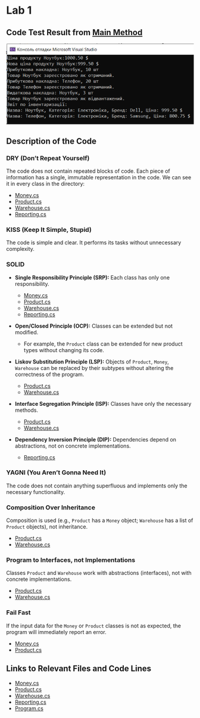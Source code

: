 # Lab 1

## Code Test Result from [Main Method](./Program.cs#L3-L36)
![Test Result](https://github.com/VladyslavMazarchuk/Design-Patterns/raw/master/Lab1/Result.png)

## Description of the Code

### DRY (Don’t Repeat Yourself)
The code does not contain repeated blocks of code. Each piece of information has a single, immutable representation in the code. We can see it in every class in the directory:
- [Money.cs](./Money.cs)
- [Product.cs](./Product.cs)
- [Warehouse.cs](./Warehouse.cs)
- [Reporting.cs](./Reporting.cs)

### KISS (Keep It Simple, Stupid)
The code is simple and clear. It performs its tasks without unnecessary complexity.

### SOLID
- **Single Responsibility Principle (SRP):** Each class has only one responsibility.
  - [Money.cs](./Money.cs)
  - [Product.cs](./Product.cs)
  - [Warehouse.cs](./Warehouse.cs)
  - [Reporting.cs](./Reporting.cs)

- **Open/Closed Principle (OCP):** Classes can be extended but not modified.
  - For example, the `Product` class can be extended for new product types without changing its code.

- **Liskov Substitution Principle (LSP):** Objects of `Product`, `Money`, `Warehouse` can be replaced by their subtypes without altering the correctness of the program.
  - [Product.cs](./Product.cs)
  - [Warehouse.cs](./Warehouse.cs)

- **Interface Segregation Principle (ISP):** Classes have only the necessary methods.
  - [Product.cs](./Product.cs)
  - [Warehouse.cs](./Warehouse.cs)

- **Dependency Inversion Principle (DIP):** Dependencies depend on abstractions, not on concrete implementations.
  - [Reporting.cs](./Reporting.cs)

### YAGNI (You Aren’t Gonna Need It)
The code does not contain anything superfluous and implements only the necessary functionality.

### Composition Over Inheritance
Composition is used (e.g., `Product` has a `Money` object; `Warehouse` has a list of `Product` objects), not inheritance.
- [Product.cs](./Product.cs)
- [Warehouse.cs](./Warehouse.cs)

### Program to Interfaces, not Implementations
Classes `Product` and `Warehouse` work with abstractions (interfaces), not with concrete implementations.
- [Product.cs](./Product.cs)
- [Warehouse.cs](./Warehouse.cs)

### Fail Fast
If the input data for the `Money` or `Product` classes is not as expected, the program will immediately report an error.
- [Money.cs](./Money.cs)
- [Product.cs](./Product.cs)

## Links to Relevant Files and Code Lines
- [Money.cs](./Money.cs)
- [Product.cs](./Product.cs)
- [Warehouse.cs](./Warehouse.cs)
- [Reporting.cs](./Reporting.cs)
- [Program.cs](./Program.cs)
